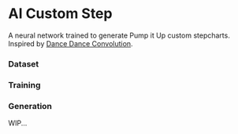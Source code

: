 # AI Custom Step

A neural network trained to generate Pump it Up custom stepcharts.
Inspired by [Dance Dance Convolution](https://github.com/chrisdonahue/ddc).


### Dataset


### Training


### Generation

WIP...
